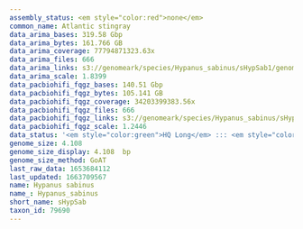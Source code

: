 ```yaml
---
assembly_status: <em style="color:red">none</em>
common_name: Atlantic stingray
data_arima_bases: 319.58 Gbp
data_arima_bytes: 161.766 GB
data_arima_coverage: 77794871323.63x
data_arima_files: 666
data_arima_links: s3://genomeark/species/Hypanus_sabinus/sHypSab1/genomic_data/arima/<br>
data_arima_scale: 1.8399
data_pacbiohifi_fqgz_bases: 140.51 Gbp
data_pacbiohifi_fqgz_bytes: 105.141 GB
data_pacbiohifi_fqgz_coverage: 34203399383.56x
data_pacbiohifi_fqgz_files: 666
data_pacbiohifi_fqgz_links: s3://genomeark/species/Hypanus_sabinus/sHypSab1/genomic_data/pacbio_hifi/<br>
data_pacbiohifi_fqgz_scale: 1.2446
data_status: '<em style="color:green">HQ Long</em> ::: <em style="color:red">Long</em> ::: <em style="color:green">Short</em> ::: <em style="color:red">Phasing</em> ::: <em style="color:green">Scaffolding</em>'
genome_size: 4.108
genome_size_display: 4.108  bp
genome_size_method: GoAT
last_raw_data: 1653684112
last_updated: 1663709567
name: Hypanus sabinus
name_: Hypanus_sabinus
short_name: sHypSab
taxon_id: 79690
---
```

